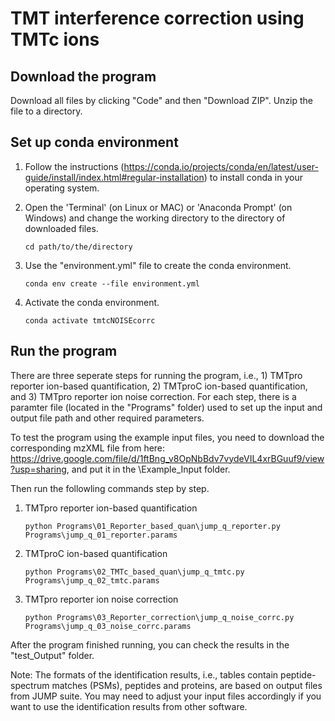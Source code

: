 # TMT interference correction using TMTc ions 
## Download the program
Download all files by clicking "Code" and then "Download ZIP". Unzip the file to a directory.


## Set up conda environment
1. Follow the instructions (https://conda.io/projects/conda/en/latest/user-guide/install/index.html#regular-installation) to install conda in your operating system.

2. Open the 'Terminal' (on Linux or MAC) or 'Anaconda Prompt' (on Windows) and change the working directory to the directory of downloaded files.

    `cd path/to/the/directory`

3. Use the "environment.yml" file to create the conda environment.
    
    `conda env create --file environment.yml`
4. Activate the conda environment.
    
    `conda activate tmtcNOISEcorrc`

## Run the program
There are three seperate steps for running the program, i.e., 1) TMTpro reporter ion-based quantification, 2) TMTproC ion-based quantification, and 3) TMTpro reporter ion noise correction. For each step, there is a paramter file (located in the "Programs" folder) used to set up the input and output file path and other required parameters. 

To test the program using the example input files, you need to download the corresponding mzXML file from here: https://drive.google.com/file/d/1ftBng_v8OpNbBdv7vydeVIL4xrBGuuf9/view?usp=sharing, and put it in the \Example_Input folder.

Then run the followling commands step by step.

1. TMTpro reporter ion-based quantification

    `python Programs\01_Reporter_based_quan\jump_q_reporter.py Programs\jump_q_01_reporter.params`

2. TMTproC ion-based quantification

    `python Programs\02_TMTc_based_quan\jump_q_tmtc.py Programs\jump_q_02_tmtc.params`

3. TMTpro reporter ion noise correction

    `python Programs\03_Reporter_correction\jump_q_noise_corrc.py Programs\jump_q_03_noise_corrc.params`

After the program finished running, you can check the results in the "test_Output" folder.

Note: The formats of the identification results, i.e., tables contain peptide-spectrum matches (PSMs), peptides and proteins, are based on output files from JUMP suite. You may need to adjust your input files accordingly if you want to use the identification results from other software. 


